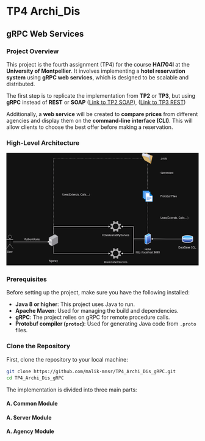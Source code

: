# TP4 Archi_Dis 
## **gRPC Web Services**

### **Project Overview**
This project is the fourth assignment (TP4) for the course **HAI704I** at the **University of Montpellier**. It involves implementing a **hotel reservation system** using **gRPC web services**, which is designed to be scalable and distributed. 

The first step is to replicate the implementation from **TP2** or **TP3**, but using **gRPC** instead of **REST** or **SOAP** ([Link to TP2 SOAP](https://github.com/malik-mnsr/TP2_Archi_Dis_SOAP)), ([Link to TP3 REST](https://github.com/malik-mnsr/TP3_Archi_Dis_REST)) 

Additionally, a **web service** will be created to **compare prices** from different agencies and display them on the **command-line interface (CLI)**. This will allow clients to choose the best offer before making a reservation.

### **High-Level Architecture**
![Alt text](TPgRPC4.png)

### Prerequisites

Before setting up the project, make sure you have the following installed:

- **Java 8 or higher**: This project uses Java to run.
- **Apache Maven**: Used for managing the build and dependencies.
- **gRPC**: The project relies on gRPC for remote procedure calls.
- **Protobuf compiler (`protoc`)**: Used for generating Java code from `.proto` files.

### Clone the Repository

First, clone the repository to your local machine:

```bash
git clone https://github.com/malik-mnsr/TP4_Archi_Dis_gRPC.git
cd TP4_Archi_Dis_gRPC
```

The implementation is divided into three main parts:

#### **A. Common Module**
#### **A. Server Module**
#### **A. Agency Module**
